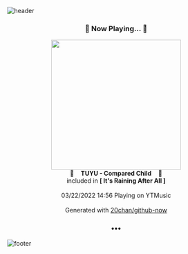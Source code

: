 ![header](https://capsule-render.vercel.app/api?type=wave&height=170&section=header&text=Hi.%20I'm%20SHIFT&fontColor=090707&fontAlignX=45&fontAlignY=65&fontSize=100)

<h3 align="center">🎵 Now Playing... 🎵</h3>
<p align="center">
  <a href="https://music.youtube.com/watch?v=YvBhUmyk3I0">
    <img width="300" src="https://lh3.googleusercontent.com/yoZbj8OKj9ELsG8CJtph113lsYXzOuD26gNZG6HvkEdleVuTMedIxVs8HYqD1AGjO13Fjm1-1yoMNSw">
  </a>
  <br>
  🎵&nbsp&nbsp&nbsp <b>TUYU - Compared Child</b> &nbsp&nbsp&nbsp🎵
  <br>
  included in <b>[ It's Raining After All ]</b>
  
  <br />
  <br />
  03/22/2022 14:56 Playing on YTMusic
  <br />
  <br />
  Generated with <a href="https://github.com/20chan/github-now">20chan/github-now</a>
</p>

<h3 align="center">•••</h3>

![footer](https://capsule-render.vercel.app/api?type=wave&height=150&section=footer)
